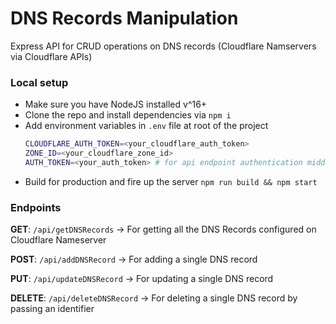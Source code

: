 # DNS Records Manipulation

Express API for CRUD operations on DNS records (Cloudflare Namservers via Cloudflare APIs)

### Local setup
- Make sure you have NodeJS installed v^16+
- Clone the repo and install dependencies via `npm i`
- Add environment variables in `.env` file at root of the project
    ```bash
    CLOUDFLARE_AUTH_TOKEN=<your_cloudflare_auth_token>
    ZONE_ID=<your_cloudflare_zone_id>
    AUTH_TOKEN=<your_auth_token> # for api endpoint authentication middleware
    ```
- Build for production and fire up the server `npm run build && npm start`

### Endpoints

**GET**: `/api/getDNSRecords` → For getting all the DNS Records configured on Cloudflare Nameserver

**POST**: `/api/addDNSRecord` → For adding a single DNS record

**PUT**: `/api/updateDNSRecord` → For updating a single DNS record

**DELETE**: `/api/deleteDNSRecord` → For deleting a single DNS record by passing an identifier